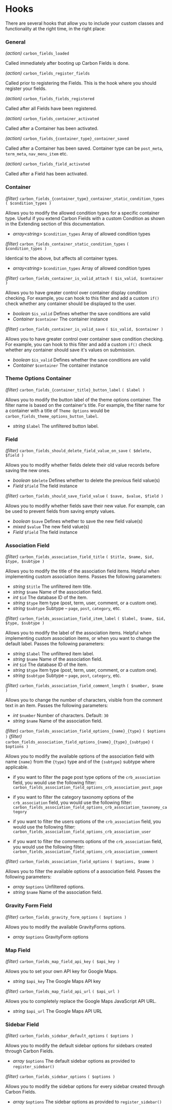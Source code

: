 # Hooks

There are several hooks that allow you to include your custom classes and functionality at the right time, in the right place:

### General

*(action)* `carbon_fields_loaded`

Called immediately after booting up Carbon Fields is done.

*(action)* `carbon_fields_register_fields`

Called prior to registering the Fields. This is the hook where you should register your fields.

*(action)* `carbon_fields_fields_registered`

Called after all Fields have been registered.

*(action)* `carbon_fields_container_activated`

Called after a Container has been activated.

*(action)* `carbon_fields_{container_type}_container_saved`

Called after a Container has been saved. Container type can be `post_meta`, `term_meta`, `nav_menu_item` etc.

*(action)* `carbon_fields_field_activated`

Called after a Field has been activated.

### Container

*(filter)* `carbon_fields_{container_type}_container_static_condition_types` `( $condition_types )`

Allows you to modify the allowed condition types for a specific container type. Useful if you extend Carbon Fields with a custom Condition as shown in the Extending section of this documentation.

* *array&lt;string&gt;* `$condition_types` Array of allowed condition types

*(filter)* `carbon_fields_container_static_condition_types` `( $condition_types )`

Identical to the above, but affects all container types.

* *array&lt;string&gt;* `$condition_types` Array of allowed condition types

*(filter)* `carbon_fields_container_is_valid_attach` `( $is_valid, $container )`

Allows you to have greater control over container display condition checking. For example, you can hook to this filter and add a custom `if()` check whether any container should be displayed to the user.

* *boolean* `$is_valid` Defines whether the save conditions are valid
* *Container* `$container` The container instance

*(filter)* `carbon_fields_container_is_valid_save` `( $is_valid, $container )`

Allows you to have greater control over container save condition checking. For example, you can hook to this filter and add a custom `if()` check whether any container should save it's values on submission.

* *boolean* `$is_valid` Defines whether the save conditions are valid
* *Container* `$container` The container instance

### Theme Options Container

*(filter)* `carbon_fields_{container_title}_button_label` `( $label )`

Allows you to modify the button label of the theme options container. The filter name is based on the container's title. For example, the filter name for a container with a title of `Theme Options` would be `carbon_fields_theme_options_button_label`.

* *string* `$label` The unfiltered button label.

### Field

*(filter)* `carbon_fields_should_delete_field_value_on_save` `( $delete, $field )`

Allows you to modify whether fields delete their old value records before saving the new ones.

* *boolean* `$delete` Defines whether to delete the previous field value(s)
* *Field* `$field` The field instance

*(filter)* `carbon_fields_should_save_field_value` `( $save, $value, $field )`

Allows you to modify whether fields save their new value. For example, can be used to prevent fields from saving empty values.

* *boolean* `$save` Defines whether to save the new field value(s)
* *mixed* `$value` The new field value(s)
* *Field* `$field` The field instance

### Association Field

*(filter)* `carbon_fields_association_field_title` `( $title, $name, $id, $type, $subtype )`

Allows you to modify the title of the association field items. Helpful when implementing custom association items. Passes the following parameters:

* *string* `$title` The unfiltered item title.
* *string* `$name` Name of the association field.
* *int* `$id` The database ID of the item.
* *string* `$type` Item type (post, term, user, comment, or a custom one).
* *string* `$subtype` Subtype – `page`, `post`, `category`, etc.

*(filter)* `carbon_fields_association_field_item_label` `( $label, $name, $id, $type, $subtype )`

Allows you to modify the label of the association items. Helpful when implementing custom association items, or when you want to change the default label. Passes the following parameters:

* *string* `$label` The unfiltered item label.
* *string* `$name` Name of the association field.
* *int* `$id` The database ID of the item.
* *string* `$type` Item type (post, term, user, comment, or a custom one).
* *string* `$subtype` Subtype – `page`, `post`, `category`, etc.

*(filter)* `carbon_fields_association_field_comment_length` `( $number, $name )`

Allows you to change the number of characters, visible from the comment text in an item. Passes the following parameters:

* *int* `$number` Number of characters. Default: `30`
* *string* `$name` Name of the association field.

*(filter)* `carbon_fields_association_field_options_{name}_{type}` `( $options )`
*(filter)* `carbon_fields_association_field_options_{name}_{type}_{subtype}` `( $options )`

Allows you to modify the available options of the association field with name `{name}` from the `{type}` type and of the `{subtype}` subtype where applicable.

- if you want to filter the page post type options of the `crb_association` field, you would use the following filter: `carbon_fields_association_field_options_crb_association_post_page`

- if you want to filter the category taxonomy options of the `crb_association` field, you would use the following filter: `carbon_fields_association_field_options_crb_association_taxonomy_category`

- if you want to filter the users options of the `crb_association` field, you would use the following filter: `carbon_fields_association_field_options_crb_association_user`

- if you want to filter the comments options of the `crb_association` field, you would use the following filter: `carbon_fields_association_field_options_crb_association_comment`

*(filter)* `carbon_fields_association_field_options` `( $options, $name )`

Allows you to filter the available options of a association field. Passes the following parameters:

* *array* `$options` Unfiltered options.
* *string* `$name` Name of the association field.

### Gravity Form Field

*(filter)* `carbon_fields_gravity_form_options` `( $options )`

Allows you to modify the available GravityForms options.

* *array* `$options` GravityForm options

### Map Field

*(filter)* `carbon_fields_map_field_api_key` `( $api_key )`

Allows you to set your own API key for Google Maps.

* *string* `$api_key` The Google Maps API key

*(filter)* `carbon_fields_map_field_api_url` `( $api_url )`

Allows you to completely replace the Google Maps JavaScript API URL.

* *string* `$api_url` The Google Maps API URL

### Sidebar Field

*(filter)* `carbon_fields_sidebar_default_options` `( $options )`

Allows you to modify the default sidebar options for sidebars created through Carbon Fields.

* *array* `$options` The default sidebar options as provided to `register_sidebar()`

*(filter)* `carbon_fields_sidebar_options` `( $options )`

Allows you to modify the sidebar options for every sidebar created through Carbon Fields.

* *array* `$options` The sidebar options as provided to `register_sidebar()`